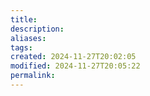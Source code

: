 ```yaml
---
title: 
description: 
aliases: 
tags: 
created: 2024-11-27T20:02:05
modified: 2024-11-27T20:05:22
permalink: 
---
```


[^1]: the way we are attached to our possessions are so interesting. https://www.ted.com/talks/christian_jarrett_why_are_we_so_attached_to_our_things
